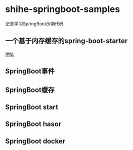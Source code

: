 # shihe-springboot-samples
记录学习SpringBoot示例代码

## 一个基于内存缓存的spring-boot-starter 
[地址](https://github.com/shihe110/shihe-springboot-samples/tree/master/shihe-spring-boot-starter-cache)

## SpringBoot事件


## SpringBoot缓存


## SpringBoot start


## SpringBoot hasor


## SpringBoot docker 



